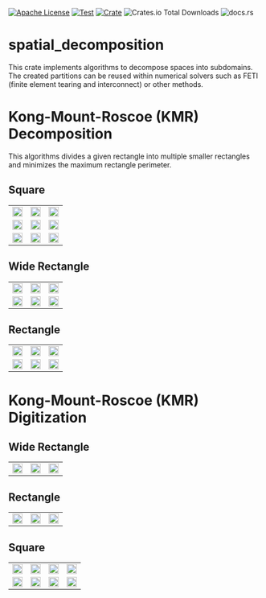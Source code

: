 [![Apache License](https://img.shields.io/github/license/jonaspleyer/spatial-decomposition?style=flat-square)](https://opensource.org/license/apache-2-0)
[![Test](https://img.shields.io/github/actions/workflow/status/jonaspleyer/spatial-decomposition/test.yml?label=Test&style=flat-square)](https://github.com/jonaspleyer/spatial-decomposition/actions)
[![Crate](https://img.shields.io/crates/v/spatial-decomposition.svg?style=flat-square)](https://crates.io/crates/spatial-decomposition)
![Crates.io Total Downloads](https://img.shields.io/crates/d/spatial-decomposition?style=flat-square)
![docs.rs](https://img.shields.io/docsrs/spatial-decomposition?style=flat-square)

# spatial_decomposition

This crate implements algorithms to decompose spaces into subdomains.
The created partitions can be reused within numerical solvers such as FETI (finite element tearing
and interconnect) or other methods.

# Kong-Mount-Roscoe (KMR) Decomposition
This algorithms divides a given rectangle into multiple smaller rectangles and minimizes the
maximum rectangle perimeter.
## Square

<table style="width: 60%">
    <tr>
        <td><img style="width: 100%;" src="https://raw.githubusercontent.com/jonaspleyer/spatial-decomposition/refs/heads/main/plots/square2.png"></td>
        <td><img style="width: 100%;" src="https://raw.githubusercontent.com/jonaspleyer/spatial-decomposition/refs/heads/main/plots/square3.png"></td>
        <td><img style="width: 100%;" src="https://raw.githubusercontent.com/jonaspleyer/spatial-decomposition/refs/heads/main/plots/square4.png"></td>
    </tr>
    <tr>
        <td><img style="width: 100%;" src="https://raw.githubusercontent.com/jonaspleyer/spatial-decomposition/refs/heads/main/plots/square5.png"></td>
        <td><img style="width: 100%;" src="https://raw.githubusercontent.com/jonaspleyer/spatial-decomposition/refs/heads/main/plots/square6.png"></td>
        <td><img style="width: 100%;" src="https://raw.githubusercontent.com/jonaspleyer/spatial-decomposition/refs/heads/main/plots/square7.png"></td>
    </tr>
    <tr>
        <td><img style="width: 100%;" src="https://raw.githubusercontent.com/jonaspleyer/spatial-decomposition/refs/heads/main/plots/square8.png"></td>
        <td><img style="width: 100%;" src="https://raw.githubusercontent.com/jonaspleyer/spatial-decomposition/refs/heads/main/plots/square9.png"></td>
        <td><img style="width: 100%;" src="https://raw.githubusercontent.com/jonaspleyer/spatial-decomposition/refs/heads/main/plots/square10.png"></td>
    </tr>
</table>

## Wide Rectangle

<table style="width: 60%">
    <tr>
        <td><img style="width: 100%;" src="https://raw.githubusercontent.com/jonaspleyer/spatial-decomposition/refs/heads/main/plots/wide_rect2.png"></td>
        <td><img style="width: 100%;" src="https://raw.githubusercontent.com/jonaspleyer/spatial-decomposition/refs/heads/main/plots/wide_rect3.png"></td>
        <td><img style="width: 100%;" src="https://raw.githubusercontent.com/jonaspleyer/spatial-decomposition/refs/heads/main/plots/wide_rect4.png"></td>
    </tr>
    <tr>
        <td><img style="width: 100%;" src="https://raw.githubusercontent.com/jonaspleyer/spatial-decomposition/refs/heads/main/plots/wide_rect5.png"></td>
        <td><img style="width: 100%;" src="https://raw.githubusercontent.com/jonaspleyer/spatial-decomposition/refs/heads/main/plots/wide_rect6.png"></td>
        <td><img style="width: 100%;" src="https://raw.githubusercontent.com/jonaspleyer/spatial-decomposition/refs/heads/main/plots/wide_rect7.png"></td>
    </tr>
</table>

## Rectangle

<table style="width: 60%">
    <tr>
        <td><img style="width: 100%;" src="https://raw.githubusercontent.com/jonaspleyer/spatial-decomposition/refs/heads/main/plots/other_rect2.png"></td>
        <td><img style="width: 100%;" src="https://raw.githubusercontent.com/jonaspleyer/spatial-decomposition/refs/heads/main/plots/other_rect3.png"></td>
        <td><img style="width: 100%;" src="https://raw.githubusercontent.com/jonaspleyer/spatial-decomposition/refs/heads/main/plots/other_rect4.png"></td>
    </tr>
    <tr>
        <td><img style="width: 100%;" src="https://raw.githubusercontent.com/jonaspleyer/spatial-decomposition/refs/heads/main/plots/other_rect5.png"></td>
        <td><img style="width: 100%;" src="https://raw.githubusercontent.com/jonaspleyer/spatial-decomposition/refs/heads/main/plots/other_rect6.png"></td>
        <td><img style="width: 100%;" src="https://raw.githubusercontent.com/jonaspleyer/spatial-decomposition/refs/heads/main/plots/other_rect7.png"></td>
    </tr>
</table>

# Kong-Mount-Roscoe (KMR) Digitization

## Wide Rectangle

<table style="width: 60%">
    <tr>
        <td><img style="width: 100%;" src="https://raw.githubusercontent.com/jonaspleyer/spatial-decomposition/refs/heads/main/plots/digitize_kmr_1/rectangle_1_in_4.png"></td>
        <td><img style="width: 100%;" src="https://raw.githubusercontent.com/jonaspleyer/spatial-decomposition/refs/heads/main/plots/digitize_kmr_1/rectangle_2_in_4.png"></td>
        <td><img style="width: 100%;" src="https://raw.githubusercontent.com/jonaspleyer/spatial-decomposition/refs/heads/main/plots/digitize_kmr_1/rectangle_3_in_4.png"></td>
    </tr>
</table>


## Rectangle

<table style="width: 60%">
    <tr>
        <td><img style="width: 100%;" src="https://raw.githubusercontent.com/jonaspleyer/spatial-decomposition/refs/heads/main/plots/digitize_kmr_1/rectangle_4_in_4.png"></td>
        <td><img style="width: 100%;" src="https://raw.githubusercontent.com/jonaspleyer/spatial-decomposition/refs/heads/main/plots/digitize_kmr_1/rectangle_5_in_5.png"></td>
        <td><img style="width: 100%;" src="https://raw.githubusercontent.com/jonaspleyer/spatial-decomposition/refs/heads/main/plots/digitize_kmr_1/rectangle_6_in_6.png"></td>
    </tr>
</table>

## Square
<table style="width: 60%">
    <tr>
        <td><img style="width: 100%;" src="https://raw.githubusercontent.com/jonaspleyer/spatial-decomposition/refs/heads/main/plots/digitize_kmr_1/square_3x3_in_2.png"></td>
        <td><img style="width: 100%;" src="https://raw.githubusercontent.com/jonaspleyer/spatial-decomposition/refs/heads/main/plots/digitize_kmr_1/square_3x3_in_3.png"></td>
        <td><img style="width: 100%;" src="https://raw.githubusercontent.com/jonaspleyer/spatial-decomposition/refs/heads/main/plots/digitize_kmr_1/square_4x4_in_3.png"></td>
        <td><img style="width: 100%;" src="https://raw.githubusercontent.com/jonaspleyer/spatial-decomposition/refs/heads/main/plots/digitize_kmr_1/square_4x4_in_4.png"></td>
    </tr>
    <tr>
        <td><img style="width: 100%;" src="https://raw.githubusercontent.com/jonaspleyer/spatial-decomposition/refs/heads/main/plots/digitize_kmr_1/square_9x9_in_3.png"></td>
        <td><img style="width: 100%;" src="https://raw.githubusercontent.com/jonaspleyer/spatial-decomposition/refs/heads/main/plots/digitize_kmr_1/square_9x9_in_4.png"></td>
        <td><img style="width: 100%;" src="https://raw.githubusercontent.com/jonaspleyer/spatial-decomposition/refs/heads/main/plots/digitize_kmr_1/square_9x9_in_5.png"></td>
        <td><img style="width: 100%;" src="https://raw.githubusercontent.com/jonaspleyer/spatial-decomposition/refs/heads/main/plots/digitize_kmr_1/square_9x9_in_6.png"></td>
    </tr>
</table>
